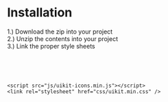 <h1>Installation</h1>
1.) Download the zip into your project <br />
2.) Unzip the contents into your project <br />
3.) Link the proper style sheets <br />
<br />

<pre>
    <script src="js/uikit.min.js"></script>
    <script src="js/uikit-icons.min.js"></script>
    <link rel="stylesheet" href="css/uikit.min.css" />
</pre>
